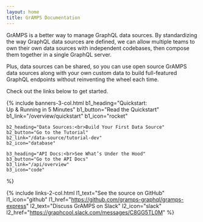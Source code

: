 ```yaml
---
layout: home
title: GrAMPS Documentation
---
```


GrAMPS is a better way to manage GraphQL data sources. By standardizing the way GraphQL data sources are defined, we can allow multiple teams to own their own data sources with independent codebases, then compose them together in a single GraphQL server.

Plus, data sources can be shared, so you can use open source GrAMPS data sources along with your own custom data to build full-featured GraphQL endpoints without reinventing the wheel each time.

Check out the links below to get started.

{% include banners-3-col.html
    b1_heading="Quickstart:<br>Up & Running in 5 Minutes"
    b1_button="Read the Quickstart"
    b1_link="/overview/quickstart"
    b1_icon="rocket"

    b2_heading="Data Sources:<br>Build Your First Data Source"
    b2_button="Go to the Tutorial"
    b2_link="/data-source/tutorial-dev"
    b2_icon="database"

    b3_heading="API Docs:<br>See What’s Under the Hood"
    b3_button="Go to the API Docs"
    b3_link="/api/overview"
    b3_icon="code"
%}

{% include links-2-col.html
    l1_text="See the source on GitHub"
    l1_icon="github"
    l1_href="https://github.com/gramps-graphql/gramps-express"
    l2_text="Discuss GrAMPS on Slack"
    l2_icon="slack"
    l2_href="https://graphcool.slack.com/messages/C8GG5TL0M"
%}
